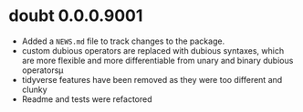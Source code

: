# doubt 0.0.0.9001

* Added a `NEWS.md` file to track changes to the package.
* custom dubious operators are replaced with dubious syntaxes, which are more
  flexible and more differentiable from unary and binary dubious operatorsµ
* tidyverse features have been removed as they were too different and clunky
* Readme and tests were refactored
